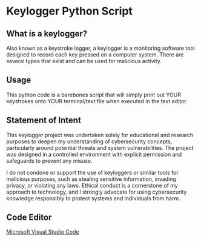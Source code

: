 # Keylogger Python Script

## What is a keylogger?
Also known as a keystroke logger, a keylogger is a monitoring software tool designed to record each key pressed on a computer system. There are several types that exist and can be used for malicious activity. 

## Usage
This python code is a barebones script that will simply print out YOUR keystrokes onto YOUR terminal/text file when executed in the text editor. 

## Statement of Intent

This keylogger project was undertaken solely for educational and research purposes to deepen my understanding of cybersecurity concepts, particularly around potential threats and system vulnerabilities. The project was designed in a controlled environment with explicit permission and safeguards to prevent any misuse.

I do not condone or support the use of keyloggers or similar tools for malicious purposes, such as stealing sensitive information, invading privacy, or violating any laws. 
Ethical conduct is a cornerstone of my approach to technology, and I strongly advocate for using cybersecurity knowledge responsibly to protect systems and individuals from harm.

## Code Editor
[Microsoft Visual Studio Code](https://code.visualstudio.com/)
